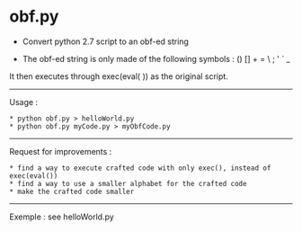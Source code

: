 obf.py
======

* Convert python 2.7 script to an obf-ed string

* The obf-ed string is only made of the following symbols : 
    () [] + = \ ; ' ` _ 

 It then executes through exec(eval( )) as the original script.

 ___________________________________________________

Usage :
 
    * python obf.py > helloWorld.py 
    * python obf.py myCode.py > myObfCode.py
_____________________________________________________

 Request for improvements :

    * find a way to execute crafted code with only exec(), instead of exec(eval())
    * find a way to use a smaller alphabet for the crafted code
    * make the crafted code smaller
_____________________________________________________

 Exemple : see helloWorld.py


